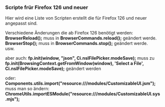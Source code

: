 ### Scripte frür Firefox 126 und neuer 

Hier wird eine Liste von Scripten erstellt die für Firefox 126 und neuer angepasst sind.

Verschiedene Änderungen die ab Firefox 126 benötigt werden:
**BrowserReload();** muss in **BrowserCommands.reload();** geändert werde.     
**BrowserStop();** muss in **BrowserCommands.stop();** geändert werde.    
usw. 

aber auch:
**fp.init(window, "json",	Ci.nsIFilePicker.modeSave);**
muss zu
**fp.init(BrowsingContext.getFromWindow(window), 'Select a File', Ci.nsIFilePicker.modeSave);**
geändert werden

oder:    
**Components.utils.import("resource:///modules/CustomizableUI.jsm");**     
muss man so ändern:
**ChromeUtils.importESModule("resource:///modules/CustomizableUI.sys.mjs");**
